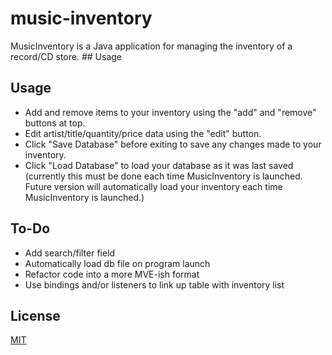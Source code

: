# music-inventory
MusicInventory is a Java application for managing the inventory of a record/CD store.  ## Usage

## Usage

- Add and remove items to your inventory using the "add" and "remove" buttons at top.
- Edit artist/title/quantity/price data using the "edit" button.
- Click "Save Database" before exiting to save any changes made to your inventory.
- Click "Load Database" to load your database as it was last saved (currently this must be done each time MusicInventory is launched. Future version will automatically load your inventory each time MusicInventory is launched.)
## To-Do

- Add search/filter field
- Automatically load db file on program launch
- Refactor code into a more MVE-ish format
- Use bindings and/or listeners to link up table with inventory list

## License
[MIT](https://choosealicense.com/licenses/mit/)

